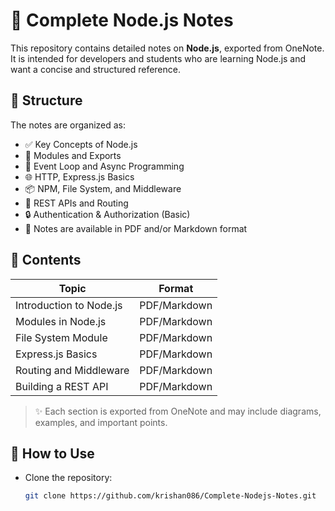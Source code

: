 # 📘 Complete Node.js Notes

This repository contains detailed notes on **Node.js**, exported from OneNote. It is intended for developers and students who are learning Node.js and want a concise and structured reference.

## 📂 Structure

The notes are organized as:

- ✅ Key Concepts of Node.js
- 🔄 Modules and Exports
- 🧵 Event Loop and Async Programming
- 🌐 HTTP, Express.js Basics
- 📦 NPM, File System, and Middleware
- 🧪 REST APIs and Routing
- 🔒 Authentication & Authorization (Basic)
- 📄 Notes are available in PDF and/or Markdown format

## 📝 Contents

| Topic                        | Format     |
|-----------------------------|------------|
| Introduction to Node.js     | PDF/Markdown |
| Modules in Node.js          | PDF/Markdown |
| File System Module          | PDF/Markdown |
| Express.js Basics           | PDF/Markdown |
| Routing and Middleware      | PDF/Markdown |
| Building a REST API         | PDF/Markdown |

> ✨ Each section is exported from OneNote and may include diagrams, examples, and important points.

## 🚀 How to Use

- Clone the repository:
  ```bash
  git clone https://github.com/krishan086/Complete-Nodejs-Notes.git
